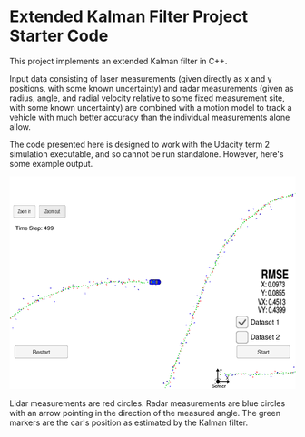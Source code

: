# Extended Kalman Filter Project Starter Code

[//]: # (Image References) 
[ekf_tracking]: ./ekf_tracking.png

This project implements an extended Kalman filter in C++. 

Input data consisting of laser measurements (given directly as
x and y positions, with some known uncertainty) and radar
measurements (given as radius, angle, and radial velocity 
relative to some fixed measurement site, with some known uncertainty)
are combined with a motion model to track a vehicle with much better
accuracy than the individual measurements alone allow.

The code presented here is designed to work with the
Udacity term 2 simulation executable, and so cannot be run standalone.
However, here's some example output.  

![Tracking car with EKF][ekf_tracking]

Lidar measurements are red circles.
Radar measurements are blue circles with an arrow pointing in the direction of the measured angle.
The green markers are the car's position as estimated by the Kalman filter.


